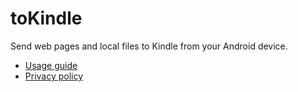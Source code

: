 # toKindle

Send web pages and local files to Kindle from your Android device.

- [Usage guide](usage-guide.md)
- [Privacy policy](privacy.md)